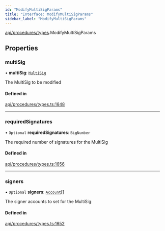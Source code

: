 ```yaml
---
id: "ModifyMultiSigParams"
title: "Interface: ModifyMultiSigParams"
sidebar_label: "ModifyMultiSigParams"
---
```


[api/procedures/types](../../../../../modules/API/Procedures/Types/Types.md).ModifyMultiSigParams

## Properties

### multiSig

• **multiSig**: [`MultiSig`](../../../../../classes/API/Entities/Account/MultiSig/MultiSig.md)

The MultiSig to be modified

#### Defined in

[api/procedures/types.ts:1648](https://github.com/PolymeshAssociation/polymesh-sdk/blob/0dbd0ebd0/src/api/procedures/types.ts#L1648)

___

### requiredSignatures

• `Optional` **requiredSignatures**: `BigNumber`

The required number of signatures for the MultiSig

#### Defined in

[api/procedures/types.ts:1656](https://github.com/PolymeshAssociation/polymesh-sdk/blob/0dbd0ebd0/src/api/procedures/types.ts#L1656)

___

### signers

• `Optional` **signers**: [`Account`](../../../../../classes/API/Entities/Account/Account.md)[]

The signer accounts to set for the MultiSig

#### Defined in

[api/procedures/types.ts:1652](https://github.com/PolymeshAssociation/polymesh-sdk/blob/0dbd0ebd0/src/api/procedures/types.ts#L1652)
